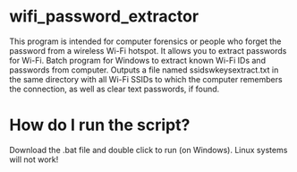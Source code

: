 # wifi_password_extractor
This program is intended for computer forensics or people who forget the password from a wireless Wi-Fi hotspot. 
It allows you to extract passwords for Wi-Fi.
Batch program for Windows to extract known Wi-Fi IDs and passwords from computer. 
Outputs a file named ssidswkeysextract.txt in the same directory with all Wi-Fi SSIDs to which the computer remembers the connection, as well as clear text passwords, if found.
# How do I run the script?
Download the .bat file and double click to run (on Windows). Linux systems will not work!
